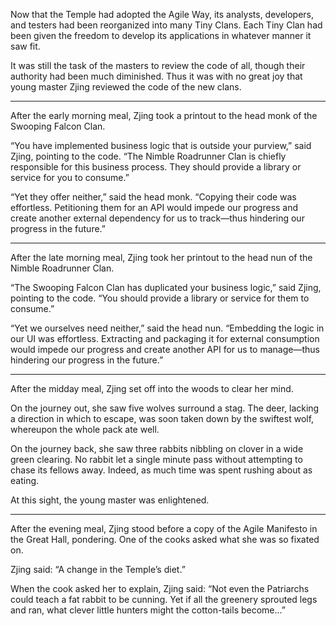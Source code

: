 Now that the Temple had adopted the Agile Way, its analysts, developers, and testers had been reorganized into many Tiny Clans.   Each Tiny Clan had been given the freedom to develop its applications in whatever manner it saw fit.

It was still the task of the masters to review the code of all, though their authority had been much diminished.  Thus it was with no great joy that young master Zjing reviewed the code of the new clans.

----------

After the early morning meal, Zjing took a printout to the head monk of the Swooping Falcon Clan.

“You have implemented business logic that is outside your purview,” said Zjing, pointing to the code. “The Nimble Roadrunner Clan is chiefly responsible for this business process.  They should provide a library or service for you to consume.”

“Yet they offer neither,” said the head monk. “Copying their code was effortless.  Petitioning them for an API would impede our progress and create another external dependency for us to track—thus hindering our progress in the future.”

----------

After the late morning meal, Zjing took her printout to the head nun of the Nimble Roadrunner Clan.

“The Swooping Falcon Clan has duplicated your business logic,” said Zjing, pointing to the code.  “You should provide a library or service for them to consume.”

“Yet we ourselves need neither,” said the head nun. “Embedding the logic in our UI was effortless. Extracting and packaging it for external consumption would impede our progress and create another API for us to manage—thus hindering our progress in the future.”

----------

After the midday meal, Zjing set off into the woods to clear her mind.

On the journey out, she saw five wolves surround a stag. The deer, lacking a direction in which to escape, was soon taken down by the swiftest wolf, whereupon the whole pack ate well.

On the journey back, she saw three rabbits nibbling on clover in a wide green clearing.  No rabbit let a single minute pass without attempting to chase its fellows away. Indeed, as much time was spent rushing about as eating.

At this sight, the young master was enlightened.

----------

After the evening meal, Zjing stood before a copy of the Agile Manifesto in the Great Hall, pondering.  One of the cooks asked what she was so fixated on.

Zjing said: “A change in the Temple’s diet.”

When the cook asked her to explain, Zjing said: “Not even the Patriarchs could teach a fat rabbit to be cunning.  Yet if all the greenery sprouted legs and ran, what clever little hunters might the cotton-tails become...” 
